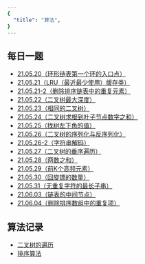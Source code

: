 ```yaml
---
{
  "title": "算法",
}
---
```


## 每日一题
- [21.05.20（环形链表第一个环的入口点）](./每日一题/21-05-20.md) <TagList :list="['环形链表', '双指针']" />
- [21.05.21（LRU（最近最少使用）缓存类）](./每日一题/21-05-21.md) <TagList :list="['LRU', '数组', '哈希表', '链表']" />
- [21.05.21-2（删除排序链表中的重复元素）](./每日一题/21-05-21-2.md) <TagList :list="['哑节点', '链表']" />
- [21.05.22（二叉树最大深度）](./每日一题/21-05-22.md) <TagList :list="['二叉树', '递归']" />
- [21.05.23（相同的二叉树）](./每日一题/21-05-23.md) <TagList :list="['二叉树', '递归']" />
- [21.05.24（二叉树求根到叶子节点数字之和）](./每日一题/21-05-24.md) <TagList :list="['二叉树遍历']" />
- [21.05.25（找树左下角的值）](./每日一题/21-05-25.md) <TagList :list="['二叉树遍历']" />
- [21.05.26（二叉树的序列化与反序列化）](./每日一题/21-05-26.md) <TagList :list="['二叉树遍历', '二叉树序列化']" />
- [21.05.26-2（字符串解码）](./每日一题/21-05-26-2.md) <TagList :list="['栈', '括号匹配']" />
- [21.05.27（二叉树的垂序遍历）](./每日一题/21-05-27.md) <TagList :list="['栈', '括号匹配']" />
- [21.05.28（两数之和）](./每日一题/21-05-28.md) <TagList :list="['哈希表', '双指针']" />
- [21.05.29（前K个高频元素）](./每日一题/21-05-29.md) <TagList :list="['哈希表', '排序', '堆', '前K大']" />
- [21.05.30（回旋镖的数量）](./每日一题/21-05-30.md) <TagList :list="['哈希表', '两点间距离']" />
- [21.05.31（无重复字符的最长子串）](./每日一题/21-05-31.md) <TagList :list="['哈希表', '双指针', '滑动窗口']" />
- [21.06.03（链表的中间节点）](./每日一题/21-06-03.md) <TagList :list="['双指针', '链表']" />
- [21.06.04（删除排序数组中的重复项）](./每日一题/21-06-04.md) <TagList :list="['双指针', '数组']" />

## 算法记录

- [二叉树的遍历](./算法记录/二叉树的遍历.md)
- [排序算法](./算法记录/排序算法.md)
